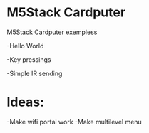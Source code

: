 # M5Stack Cardputer
M5Stack Cardputer exempless

-Hello World

-Key pressings

-Simple IR sending


# Ideas:

-Make wifi portal work
-Make multilevel menu

